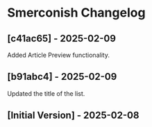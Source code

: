# Smerconish Changelog

## [c41ac65] - 2025-02-09

Added Article Preview functionality. 

## [b91abc4] - 2025-02-09

Updated the title of the list. 

## [Initial Version] - 2025-02-08

